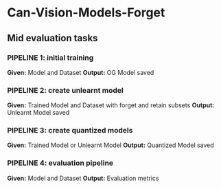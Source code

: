 # Can-Vision-Models-Forget

## Mid evaluation tasks

### PIPELINE 1: initial training
**Given:** Model and Dataset
**Output:** OG Model saved

### PIPELINE 2: create unlearnt model
**Given:** Trained Model and Dataset with forget and retain subsets
**Output:** Unlearnt Model saved

### PIPELINE 3: create quantized models
**Given:** Trained Model or Unlearnt Model
**Output:** Quantized Model saved

### PIPELINE 4: evaluation pipeline
**Given:** Model and Dataset
**Output:** Evaluation metrics
